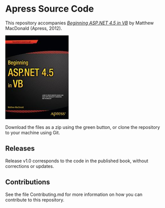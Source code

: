 # Apress Source Code

This repository accompanies [*Beginning ASP.NET 4.5 in VB*](http://www.apress.com/9781430243298) by Matthew MacDonald (Apress, 2012).

![Cover image](9781430243298.jpg)

Download the files as a zip using the green button, or clone the repository to your machine using Git.

## Releases

Release v1.0 corresponds to the code in the published book, without corrections or updates.

## Contributions

See the file Contributing.md for more information on how you can contribute to this repository.

